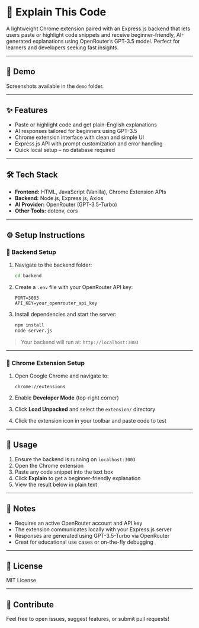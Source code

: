 # 🧠 Explain This Code

A lightweight Chrome extension paired with an Express.js backend that lets users paste or highlight code snippets and receive beginner-friendly, AI-generated explanations using OpenRouter’s GPT-3.5 model. Perfect for learners and developers seeking fast insights.

---

## 🎥 Demo

Screenshots available in the `demo` folder.

---

## ✨ Features

- Paste or highlight code and get plain-English explanations  
- AI responses tailored for beginners using GPT-3.5  
- Chrome extension interface with clean and simple UI  
- Express.js API with prompt customization and error handling  
- Quick local setup – no database required

---

## 🛠 Tech Stack

- **Frontend:** HTML, JavaScript (Vanilla), Chrome Extension APIs  
- **Backend:** Node.js, Express.js, Axios  
- **AI Provider:** OpenRouter (GPT-3.5-Turbo)  
- **Other Tools:** dotenv, cors

---

## ⚙️ Setup Instructions

### 🔧 Backend Setup

1. Navigate to the backend folder:
    ```bash
    cd backend
    ```

2. Create a `.env` file with your OpenRouter API key:
    ```env
    PORT=3003
    API_KEY=your_openrouter_api_key
    ```

3. Install dependencies and start the server:
    ```bash
    npm install
    node server.js
    ```

> Your backend will run at: `http://localhost:3003`

---

### 🧩 Chrome Extension Setup

1. Open Google Chrome and navigate to:
    ```
    chrome://extensions
    ```

2. Enable **Developer Mode** (top-right corner)

3. Click **Load Unpacked** and select the `extension/` directory

4. Click the extension icon in your toolbar and paste code to test

---

## 🚀 Usage

1. Ensure the backend is running on `localhost:3003`  
2. Open the Chrome extension  
3. Paste any code snippet into the text box  
4. Click **Explain** to get a beginner-friendly explanation  
5. View the result below in plain text

---

## 📌 Notes

- Requires an active OpenRouter account and API key  
- The extension communicates locally with your Express.js server  
- Responses are generated using GPT-3.5-Turbo via OpenRouter  
- Great for educational use cases or on-the-fly debugging

---

## 📄 License

MIT License

---

## 🤝 Contribute

Feel free to open issues, suggest features, or submit pull requests!

